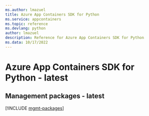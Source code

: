```yaml
---
ms.author: lmazuel
title: Azure App Containers SDK for Python
ms.service: appcontainers
ms.topic: reference
ms.devlang: python
author: lmazuel
description: Reference for Azure App Containers SDK for Python
ms.data: 10/17/2022
---
```

# Azure App Containers SDK for Python - latest

## Management packages - latest
[!INCLUDE [mgmt-packages](app-containers-mgmt-index.md)]